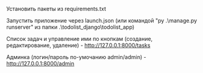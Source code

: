 
Установить пакеты из requirements.txt

Запустить приложение через launch.json (или командой "py .\manage.py runserver" из папки .\todolist_django\todolist_app)

Список задач и управление ими по кнопкам (создание, редактирование, удаление) - http://127.0.0.1:8000/tasks

Админка (логин/пароль по-умочанию admin/admin) - http://127.0.0.1:8000/admin

